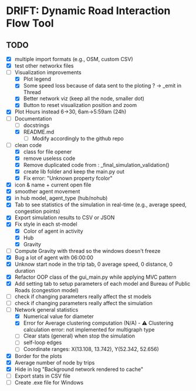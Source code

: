 # DRIFT: Dynamic Road Interaction Flow Tool

## TODO
- [x] multiple import formats (e.g., OSM, custom CSV)
- [x] test other networkx files
- [ ] Visualization improvements
  - [x] Plot legend
  - [x] Some speed loss because of data sent to the ploting ? -> _emit in Thread
  - [x] Better network viz (keep all the node, smaller dot)
  - [x] Button to reset visualization position and zoom
- [x] Plot Hours instead 6->30, 6am->5:59am (24h)
- [ ] Documentation
  - [ ] docstrings
  - [x] README.md
    - [ ] Modify accordingly to the github repo
- [ ] clean code
  - [x] class for file opener
  - [x] remove useless code
  - [x] Remove duplicated code from :  _final_simulation_validation()
  - [x] create lib folder and keep the main.py out
  - [x] Fix error: "Unknown property fcolor"
- [x] icon & name + current open file
- [x] smoother agent movement
- [x] in hub model, agent_type (hub/nohub)
- [x] Tab to see statistics of the simulation in real-time (e.g., average speed, congestion points)
- [x] Export simulation results to CSV or JSON
- [x] Fix style in each st-model
  - [x] Color of agent in activity
  - [x] Hub
  - [x] Gravity
- [ ] Compute Gravity with thread so the windows doesn't freeze
- [x] Bug a lot of agent with 06:00:00
- [x] Unknow start node in the trip tab, 0 average speed, 0 distance, 0 duration
- [x] Refactor OOP class of the gui_main.py while applying MVC pattern
- [x] Add setting tab to setup parameters of each model and Bureau of Public Roads (congestion model)
- [ ] check if changing parameters really affect the st models
- [ ] check if changing parameters really affect the simulation
- [ ] Network general statistics
  - [x] Numerical value for diameter
  - [x] Error for Average clustering computation (N/A) - ⚠️ Clustering calculation error: not implemented for multigraph type
  - [ ] Clear stats (general) when stop the simulation
  - [ ] self-loop edges
  - [ ] Coordinate ranges: X(13.108, 13.742), Y(52.342, 52.656)
- [x] Border for the plots
- [x] Average number of node by trips
- [x] Hide in log "Background network rendered to cache"
- [ ] Export stats in CSV file
- [ ] Create .exe file for Windows